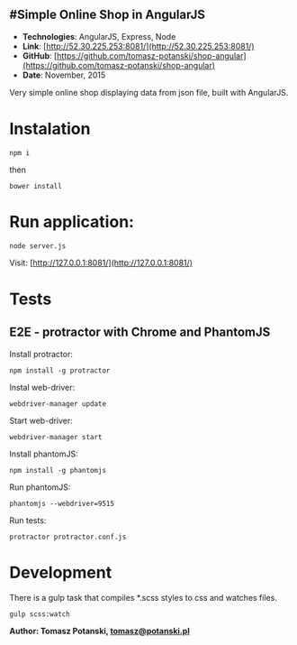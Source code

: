 #Simple Online Shop in AngularJS
---
- **Technologies**: AngularJS, Express, Node
- **Link**: [http://52.30.225.253:8081/](http://52.30.225.253:8081/)
- **GitHub**: [https://github.com/tomasz-potanski/shop-angular](https://github.com/tomasz-potanski/shop-angular)
- **Date**: November, 2015

Very simple online shop displaying data from json file, built with AngularJS. 

# Instalation

```
npm i
```

then

```
bower install
```

# Run application:
```
node server.js
```

Visit: [http://127.0.0.1:8081/](http://127.0.0.1:8081/)

# Tests
## E2E - protractor with Chrome and PhantomJS

Install protractor:

```
npm install -g protractor
```

Instal web-driver:

```
webdriver-manager update
```

Start web-driver:

```
webdriver-manager start
```

Install phantomJS:

```
npm install -g phantomjs
```

Run phantomJS:

```
phantomjs --webdriver=9515
```

Run tests: 

```
protractor protractor.conf.js
```

# Development
There is a gulp task that compiles *.scss styles to css and watches files.

```
gulp scss:watch
```

**Author: Tomasz Potanski, tomasz@potanski.pl**
